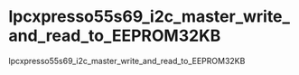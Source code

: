 # lpcxpresso55s69_i2c_master_write_and_read_to_EEPROM32KB
lpcxpresso55s69_i2c_master_write_and_read_to_EEPROM32KB
